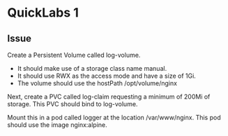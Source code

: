 # QuickLabs 1

## Issue

Create a Persistent Volume called log-volume. 
- It should make use of a storage class name manual. 
- It should use RWX as the access mode and have a size of 1Gi. 
- The volume should use the hostPath /opt/volume/nginx

Next, create a PVC called log-claim requesting a minimum of 200Mi of storage. This PVC should bind to log-volume.

Mount this in a pod called logger at the location /var/www/nginx. This pod should use the image nginx:alpine.
